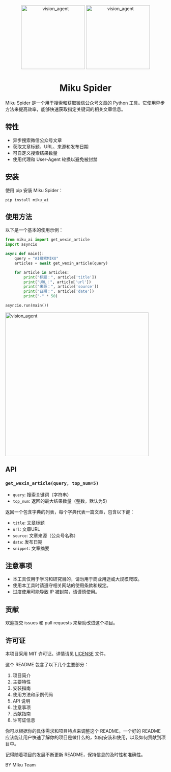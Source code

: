 <div align="center">
    <img alt="vision_agent" height="200px" src="https://hellomiku.com/img/logo.png">
    <img alt="vision_agent" height="200px" src="https://mp.weixin.qq.com/favicon.ico">
 
# Miku Spider
</div>

Miku Spider 是一个用于搜索和获取微信公众号文章的 Python 工具。它使用异步方法来提高效率，能够快速获取指定关键词的相关文章信息。

## 特性

- 异步搜索微信公众号文章
- 获取文章标题、URL、来源和发布日期
- 可自定义搜索结果数量
- 使用代理和 User-Agent 轮换以避免被封禁

## 安装

使用 pip 安装 Miku Spider：

```
pip install miku_ai
```

## 使用方法

以下是一个基本的使用示例：

```python
from miku_ai import get_wexin_article
import asyncio

async def main():
    query = "AI搜索MIKU"
    articles = await get_wexin_article(query)

    for article in articles:
        print("标题：", article['title'])
        print("URL：", article['url'])
        print("来源：", article['source'])
        print("日期：", article['date'])
        print("-" * 50)

asyncio.run(main())
```
 
<img alt="vision_agent" height="450px" src="https://github.com/user-attachments/assets/ffaa0bb0-d413-4af4-95ac-289130a31553">

## API

### `get_wexin_article(query, top_num=5)`

- `query`: 搜索关键词（字符串）
- `top_num`: 返回的最大结果数量（整数，默认为5）

返回一个包含字典的列表，每个字典代表一篇文章，包含以下键：
- `title`: 文章标题
- `url`: 文章URL
- `source`: 文章来源（公众号名称）
- `date`: 发布日期
- `snippet`: 文章摘要

## 注意事项

- 本工具仅用于学习和研究目的，请勿用于商业用途或大规模爬取。
- 使用本工具时请遵守相关网站的使用条款和规定。
- 过度使用可能导致 IP 被封禁，请谨慎使用。

## 贡献

欢迎提交 issues 和 pull requests 来帮助改进这个项目。

## 许可证

本项目采用 MIT 许可证。详情请见 [LICENSE](LICENSE) 文件。


这个 README 包含了以下几个主要部分：

1. 项目简介
2. 主要特性
3. 安装指南
4. 使用方法和示例代码
5. API 说明
6. 注意事项
7. 贡献指南
8. 许可证信息

你可以根据你的具体需求和项目特点来调整这个 README。一个好的 README 应该能让用户快速了解你的项目是做什么的，如何安装和使用，以及如何贡献到项目中。

记得随着项目的发展不断更新 README，保持信息的及时性和准确性。

BY MIku Team
